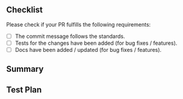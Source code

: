 ## Checklist

Please check if your PR fulfills the following requirements:

- [ ] The commit message follows the standards.
- [ ] Tests for the changes have been added (for bug fixes / features).
- [ ] Docs have been added / updated (for bug fixes / features).

<!-- If the PR doesn't contain Tests/Docs due to the scope of the task, it should be removed from the check points. -->

## Summary

<!-- Explain the **motivation** for making this change. What existing problem does the pull request solve? -->

## Test Plan

<!-- Demonstrate the code is solid. Example: The exact commands you ran and their output, screenshots / videos. -->
